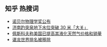 ## 知乎 热搜词 

- [诺贝尔物理学奖公布](undefined)
- [济南趵突泉地下水位突破 30 米「大关」](undefined)
- [佩斯科夫称美国已提高其液化天然气价格和销量](undefined)
- [谌龙世界排名被移除](undefined)